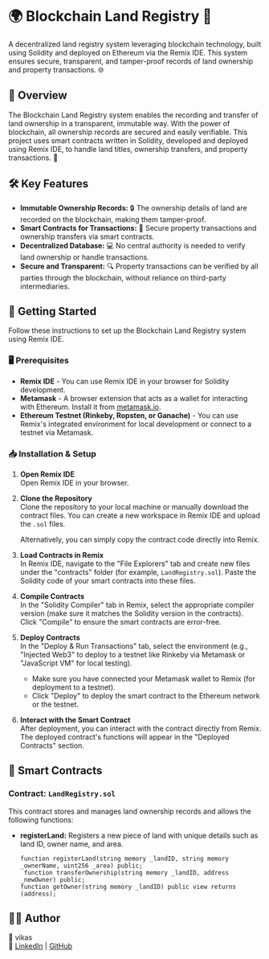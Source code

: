 # 🌍 Blockchain Land Registry 🏡

A decentralized land registry system leveraging blockchain technology, built using Solidity and deployed on Ethereum via the Remix IDE. This system ensures secure, transparent, and tamper-proof records of land ownership and property transactions. 🌐

## 📜 Overview

The Blockchain Land Registry system enables the recording and transfer of land ownership in a transparent, immutable way. With the power of blockchain, all ownership records are secured and easily verifiable. This project uses smart contracts written in Solidity, developed and deployed using Remix IDE, to handle land titles, ownership transfers, and property transactions. 🚜

## 🛠️ Key Features
- **Immutable Ownership Records:** 🔒 The ownership details of land are recorded on the blockchain, making them tamper-proof.
- **Smart Contracts for Transactions:** 🤖 Secure property transactions and ownership transfers via smart contracts.
- **Decentralized Database:** 💻 No central authority is needed to verify land ownership or handle transactions.
- **Secure and Transparent:** 🔍 Property transactions can be verified by all parties through the blockchain, without reliance on third-party intermediaries.

## 🚀 Getting Started

Follow these instructions to set up the Blockchain Land Registry system using Remix IDE.

### 🖥️ Prerequisites
- **Remix IDE** - You can use Remix IDE in your browser for Solidity development.
- **Metamask** - A browser extension that acts as a wallet for interacting with Ethereum. Install it from [metamask.io](https://metamask.io).
- **Ethereum Testnet (Rinkeby, Ropsten, or Ganache)** - You can use Remix's integrated environment for local development or connect to a testnet via Metamask.

### 📥 Installation & Setup
1. **Open Remix IDE**  
   Open Remix IDE in your browser.

2. **Clone the Repository**  
   Clone the repository to your local machine or manually download the contract files. You can create a new workspace in Remix IDE and upload the `.sol` files.

   Alternatively, you can simply copy the contract code directly into Remix.

3. **Load Contracts in Remix**  
   In Remix IDE, navigate to the "File Explorers" tab and create new files under the "contracts" folder (for example, `LandRegistry.sol`). Paste the Solidity code of your smart contracts into these files.

4. **Compile Contracts**  
   In the "Solidity Compiler" tab in Remix, select the appropriate compiler version (make sure it matches the Solidity version in the contracts). Click "Compile" to ensure the smart contracts are error-free.

5. **Deploy Contracts**  
   In the "Deploy & Run Transactions" tab, select the environment (e.g., "Injected Web3" to deploy to a testnet like Rinkeby via Metamask or "JavaScript VM" for local testing).

   - Make sure you have connected your Metamask wallet to Remix (for deployment to a testnet).
   - Click "Deploy" to deploy the smart contract to the Ethereum network or the testnet.

6. **Interact with the Smart Contract**  
   After deployment, you can interact with the contract directly from Remix. The deployed contract's functions will appear in the "Deployed Contracts" section.

## 📝 Smart Contracts

### Contract: `LandRegistry.sol`

This contract stores and manages land ownership records and allows the following functions:

- **registerLand:** Registers a new piece of land with unique details such as land ID, owner name, and area.

  ```solidity
  function registerLand(string memory _landID, string memory _ownerName, uint256 _area) public;
   function transferOwnership(string memory _landID, address _newOwner) public;
  function getOwner(string memory _landID) public view returns (address);

## 👨‍💻 Author
🔹 vikas    
🔗 [LinkedIn]( www.linkedin.com/in/c-vikas-30813a314 ) | [GitHub](https://github.com/chandra-vikas-05)
